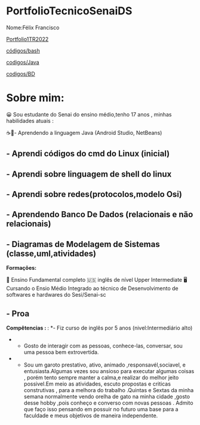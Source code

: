 
# PortfolioTecnicoSenaiDS
 Nome:Félix Francisco
 
[Portfolio1TR2022](Portfolio_2022/Trabalhos/)

[códigos/bash](Fundamentos_de_Ti_cod_sh/códigos/)

[codigos/Java](Cod_Java/)

[codigos/BD](Banco_de_dados/)

# Sobre mim: 

😀 Sou estudante do Senai do ensino médio,tenho 17 anos , minhas habilidades atuais :

☕📱- Aprendendo a linguagem Java (Android Studio, NetBeans)
## - Aprendi códigos do cmd do Linux (inicial)
## - Aprendi sobre linguagem de shell do linux
## - Aprendi sobre redes(protocolos,modelo Osi)
## - Aprendendo Banco De Dados (relacionais e não relacionais)
## - Diagramas de Modelagem de Sistemas (classe,uml,atividades)
 

<b> Formações:</b>

📘 Ensino Fundamental completo
🇺🇸 inglês de nível Upper Intermediate
🖥️ Cursando o Ensio Médio Integrado ao técnico de Desenvolvimento de softwares e hardwares do Sesi/Senai-sc
## - Proa 
<b> Compêtencias : </b>
:
*- Fiz curso de inglês por 5 anos (nivel:Intermediário alto) 
* - Gosto de interagir com as pessoas, conhece-las, conversar, sou uma pessoa bem extrovertida. 
* - Sou um garoto prestativo, ativo, animado ,responsavél,sociavel, e entusiasta.Algumas vezes sou ansioso para executar algumas coisas , porém tento sempre manter a calma,e realizar do melhor jeito possivel.Em meio as atividades, escuto propostas e criticas construtivas , para a melhora do trabalho .Quintas e Sextas da minha semana normalmente vendo orelha de gato na minha cidade ,gosto desse hobby ,pois conheço e converso com novas pessoas . Admito que faço isso pensando em possuir no futuro uma base para a faculdade e meus objetivos de maneira independente. 
